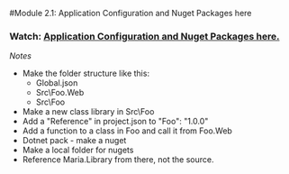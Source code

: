 #Module 2.1: Application Configuration and Nuget Packages here

### Watch: [Application Configuration and Nuget Packages here.](https://mva.microsoft.com/en-US/training-courses/introduction-to-asp-net-core-1-0-16841?l=KxVi3dE6C_7606218965)
*Notes*
- Make the folder structure like this:
	- Global.json
	- Src\Foo.Web
	-  Src\Foo
-  Make a new class library in Src\Foo
-  Add a "Reference" in project.json to "Foo": "1.0.0"
-  Add a function to a class in Foo and call it from Foo.Web
-  Dotnet pack - make a nuget
-  Make a local folder for nugets
-  Reference Maria.Library from there, not the source.

